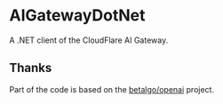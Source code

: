 # AIGatewayDotNet

A .NET client of the CloudFlare AI Gateway.

## Thanks

Part of the code is based on the [betalgo/openai](https://github.com/betalgo/openai) project.